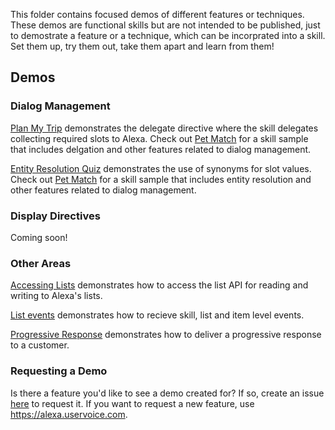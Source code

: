 This folder contains focused demos of different features or techniques.  These demos are functional skills but are not intended to be published, just to demostrate a feature or a technique, which can be incorprated into a skill.  Set them up, try them out, take them apart and learn from them!

## Demos

### Dialog Management

[Plan My Trip](./skill-demo-dialog-delegate/) demonstrates the delegate directive where the skill delegates collecting required slots to Alexa.  Check out [Pet Match](https://github.com/alexa/skill-sample-nodejs-petmatch) for a skill sample that includes delgation and other features related to dialog management.  

[Entity Resolution Quiz](./skill-demo-entity-resolution) demonstrates the use of synonyms for slot values.  Check out [Pet Match](https://github.com/alexa/skill-sample-nodejs-petmatch) for a skill sample that includes entity resolution and other features related to dialog management.  

### Display Directives

Coming soon!

### Other Areas
[Accessing Lists](./skill-demo-list-access) demonstrates how to access the list API for reading and writing to Alexa's lists.

[List events](./skill-demo-list-events) demonstrates how to recieve skill, list and item level events.

[Progressive Response](./skill-demo-progressive-response) demonstrates how to deliver a progressive response to a customer.

### Requesting a Demo

Is there a feature you'd like to see a demo created for?  If so, create an issue [here](../issues/new?template=feature_request.md) to request it.  If you want to request a new feature, use https://alexa.uservoice.com.
